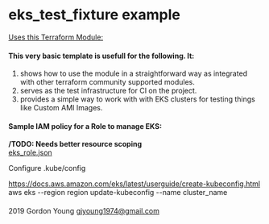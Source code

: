 # eks_test_fixture example      

[Uses this Terraform Module:](https://github.com/terraform-aws-modules/terraform-aws-eks)     

#### **This very basic template is usefull for the following. It:**

1.  shows how to use the module in a straightforward way as integrated with other terraform community supported modules.
2.  serves as the test infrastructure for CI on the project.
3.  provides a simple way to work with with EKS clusters for testing things like Custom AMI Images.

#### Sample IAM policy for a Role to manage EKS:    
**/TODO: Needs better resource scoping**    
[eks_role.json](https://github.com/gjyoung1974/eks_test_fixture/blob/master/IAM/eks_role.json)    

Configure .kube/config

https://docs.aws.amazon.com/eks/latest/userguide/create-kubeconfig.html
aws eks --region region update-kubeconfig --name cluster_name

####    

2019 Gordon Young gjyoung1974@gmail.com
